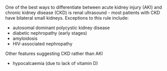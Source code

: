 One of the best ways to differentiate between acute kidney injury (AKI) and chronic kidney disease (CKD) is renal ultrasound \- most patients with CKD have bilateral small kidneys. Exceptions to this rule include:  
* autosomal dominant polycystic kidney disease
* diabetic nephropathy (early stages)
* amyloidosis
* HIV\-associated nephropathy

  
Other features suggesting CKD rather than AKI  
* hypocalcaemia (due to lack of vitamin D)
